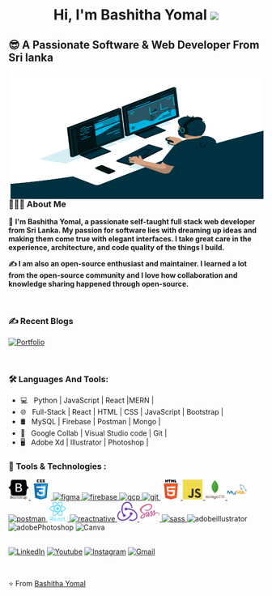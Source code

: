 <h1 align="center">Hi, I'm Bashitha Yomal <img src="https://raw.githubusercontent.com/iampavangandhi/iampavangandhi/master/gifs/Hi.gif" width="30px"> </h1>
<h2> 😎 A Passionate Software & Web Developer From Sri lanka </h2>
<img align="right" alt="GIF" src="code.gif" width="500" height="250"/>
<h3> 👨🏻‍💻 About Me </h3>

🔭 <b> I'm Bashitha Yomal, a passionate self-taught full stack web developer from Sri Lanka. My passion for software lies with dreaming up ideas and making them come true with elegant interfaces. I take great care in the experience, architecture, and code quality of the things I build.

✍ I am also an open-source enthusiast and maintainer. I learned a lot from the open-source community and I love how collaboration and knowledge sharing happened through open-source. </b>

<br>
<div>
<h3 align="left">✍ Recent Blogs</h3>

<a href="http://www.viharasenindu.me/" target="_blank"><img alt="Portfolio" src="https://img.shields.io/badge/Portfolio-%23000000.svg?style=for-the-badge&logo=firefox&logoColor=#FF7139"/></a>

</div>
<br>

<div>
<h3>🛠 Languages And Tools:</h3>

- 💻 &nbsp; Python | JavaScript | React |MERN |
- 🌐 &nbsp; Full-Stack | React | HTML | CSS | JavaScript | Bootstrap |
- 🛢 &nbsp; MySQL | Firebase | Postman | Mongo |
- 🔧 &nbsp; Google Collab | Visual Studio code | Git |
- 🖥 &nbsp; Adobe Xd | Illustrator | Photoshop |
</div>

<div align="left">
<h3 align="left">🚀 Tools & Technologies  :</h3>

<p align="left"><a href="https://getbootstrap.com" target="_blank"> <img src="https://raw.githubusercontent.com/devicons/devicon/master/icons/bootstrap/bootstrap-plain-wordmark.svg" alt="bootstrap" width="40" height="40"/> </a> <a href="https://www.w3schools.com/css/" target="_blank"> <img src="https://raw.githubusercontent.com/devicons/devicon/master/icons/css3/css3-original-wordmark.svg" alt="css3" width="40" height="40"/> </a> <a href="https://www.figma.com/" target="_blank"> <img src="https://www.vectorlogo.zone/logos/figma/figma-icon.svg" alt="figma" width="40" height="40"/> </a> <a href="https://firebase.google.com/" target="_blank"> <img src="https://www.vectorlogo.zone/logos/firebase/firebase-icon.svg" alt="firebase" width="40" height="40"/> </a> <a href="https://cloud.google.com" target="_blank"> <img src="https://www.vectorlogo.zone/logos/google_cloud/google_cloud-icon.svg" alt="gcp" width="40" height="40"/> </a> <a href="https://git-scm.com/" target="_blank"> <img src="https://www.vectorlogo.zone/logos/git-scm/git-scm-icon.svg" alt="git" width="40" height="40"/> </a> <a href="https://www.w3.org/html/" target="_blank"> <img src="https://raw.githubusercontent.com/devicons/devicon/master/icons/html5/html5-original-wordmark.svg" alt="html5" width="40" height="40"/> </a> <a href="https://developer.mozilla.org/en-US/docs/Web/JavaScript" target="_blank"> <img src="https://raw.githubusercontent.com/devicons/devicon/master/icons/javascript/javascript-original.svg" alt="javascript" width="40" height="40"/> </a> <a href="https://www.mongodb.com/" target="_blank"> <img src="https://raw.githubusercontent.com/devicons/devicon/master/icons/mongodb/mongodb-original-wordmark.svg" alt="mongodb" width="40" height="40"/> </a> <a href="https://www.mysql.com/" target="_blank"> <img src="https://raw.githubusercontent.com/devicons/devicon/master/icons/mysql/mysql-original-wordmark.svg" alt="mysql" width="40" height="40"/> </a> <a href="https://postman.com" target="_blank"> <img src="https://www.vectorlogo.zone/logos/getpostman/getpostman-icon.svg" alt="postman" width="40" height="40"/> </a> <a href="https://reactjs.org/" target="_blank"> <img src="https://raw.githubusercontent.com/devicons/devicon/master/icons/react/react-original-wordmark.svg" alt="react" width="40" height="40"/> </a> <a href="https://reactnative.dev/" target="_blank"> <img src="https://reactnative.dev/img/header_logo.svg" alt="reactnative" width="40" height="40"/> </a> <a href="https://redux.js.org" target="_blank"> <img src="https://raw.githubusercontent.com/devicons/devicon/master/icons/redux/redux-original.svg" alt="redux" width="40" height="40"/> </a> <a href="https://sass-lang.com" target="_blank"> <img src="https://raw.githubusercontent.com/devicons/devicon/master/icons/sass/sass-original.svg" alt="sass" width="40" height="40"/> </a>   <a href="https://sass-lang.com" target="_blank"> <img src="https://upload.wikimedia.org/wikipedia/commons/thumb/9/9a/Visual_Studio_Code_1.35_icon.svg/1024px-Visual_Studio_Code_1.35_icon.svg.png" alt="sass" width="40" height="40"/> </a><img src="https://img.icons8.com/color/480/000000/adobe-illustrator--v1.png" alt="adobeillustrator" width="40" height="40"/> <img src="https://upload.wikimedia.org/wikipedia/commons/thumb/c/cf/Adobe_Photoshop_Express_logo.svg/1051px-Adobe_Photoshop_Express_logo.svg.png" alt="adobePhotoshop" width="40" height="40"/> <img src="https://play-lh.googleusercontent.com/3aWGqSf3T_p3F6wc8FFvcZcnjWlxpZdNaqFVEvPwQ1gTOPkVoZwq6cYvfK9eCkwCXbRY" alt="Canva" width="40" height="40"/> </p>

</div>

<br>
<!-- <div>
<h2>📈 Stats</h2>
<div align="left"><img src="https://github-profile-trophy.vercel.app/?username=viharasenindu&theme=dracula&count_private=true"></div>

<img align="center" src="https://github-readme-stats.vercel.app/api?username=viharasenindu&include_all_commits=true&count_private=true&show_icons=true&line_height=20&title_color=7A7ADB&icon_color=2234AE&text_color=D3D3D3&bg_color=0,000000,130F40" alt="lalit's Github Stats">
</div>
</br>

[![Top Langs](https://github-readme-stats.vercel.app/api/top-langs/?username=viharasenindu&layout=compact&text_color=daf7dc&bg_color=151515)](https://github.com/nipuni-udari/github-readme-stats) -->

<h3> 🤝🏻 Connect with Me </h3>

<p align="center">
<div align="left">
<!--  <a href="https://www.behance.net/viharasenindu" target="_blank"><img alt="Behance" src="https://img.shields.io/badge/behance-%230077B5.svg?style=for-the-badge&logo=behance&logoColor=white"/></a> -->
  <a href="https://www.linkedin.com/in/bashitha-yomal-185226259/" target="_blank"><img alt="LinkedIn" src="https://img.shields.io/badge/linkedin-%230077B5.svg?style=for-the-badge&logo=linkedin&logoColor=white"/></a>
<!--   <a href="https://twitter.com/vsenidnu" target="_blank"><img alt="Twitter" src="https://img.shields.io/badge/Twitter-%231DA1F2.svg?style=for-the-badge&logo=Twitter&logoColor=white"/></a> -->
<!--   <a href="http://www.viharasenindu.me/" target="_blank"><img alt="Portfolio" src="https://img.shields.io/badge/Portfolio-%23000000.svg?style=for-the-badge&logo=firefox&logoColor=#FF7139"/></a> -->
  <a href="https://youtube.com/@bashithayomal6024?si=4HpfsUT6qwUpK9V7" target="_blank"><img alt="Youtube" src="https://img.shields.io/badge/YouTube-%23FF0000.svg?style=for-the-badge&logo=YouTube&logoColor=white"/></a>
  <a href="https://instagram.com/bashitha_y?utm_source=qr&igshid=MzNlNGNkZWQ4Mg%3D%3D" target="_blank"><img alt="Instagram" src="https://img.shields.io/badge/Instagram-%23E4405F.svg?style=for-the-badge&logo=Instagram&logoColor=white"/></a>
  <a href="mailto:bashiyml10smd@gmail.com" target="_blank"><img alt="Gmail" src="https://img.shields.io/badge/Gmail-D14836?style=for-the-badge&logo=gmail&logoColor=white"/></a>

</div>
</p>
<br>

⭐ From [Bashitha Yomal](https://github.com/YomalB)
